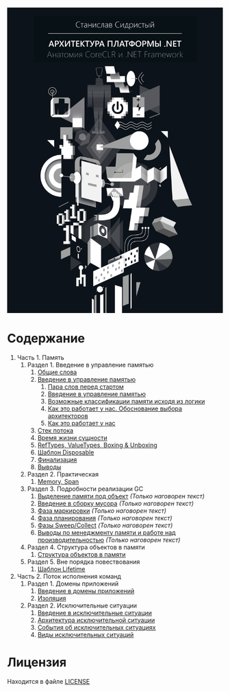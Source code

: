 ![](../../bin/BookCover-ru.png)

# Содержание

1. Часть 1. Память
    1. Раздел 1. Введение в управление памятью
        1. [Общие слова](./Memory/01-00-MemoryManagement-Intro.md)
        1. [Введение в управление памятью](./Memory/01-02-MemoryManagement-Basics.md)
            1. [Пара слов перед стартом](./Memory/01-02-MemoryManagement-Basics.md#пара-слов-перед-стартом)
            1. [Введение в управление памятью](./Memory/01-02-MemoryManagement-Basics.md#введение-в-управление-памятью)
            1. [Возможные классификации памяти исходя из логики](./Memory/01-02-MemoryManagement-Basics.md#возможные-классификации-памяти-исходя-из-логики)
            1. [Как это работает у нас. Обоснование выбора архитекторов](./Memory/01-02-MemoryManagement-Basics.md#как-это-работает-у-нас-обоснование-выбора-архитекторов)
            1. [Как это работает у нас](./Memory/01-02-MemoryManagement-Basics.md#как-это-работает-у-нас)
        1. [Стек потока](./Memory/01-04-MemoryManagement-ThreadStack.md)
        1. [Время жизни сущности](./Memory/01-06-MemoryManagement-EntitiesLifetime.md)
        1. [RefTypes, ValueTypes, Boxing & Unboxing](./Memory/01-08-MemoryManagement-RefVsValueTypes.md)
        1. [Шаблон Disposable](./Memory/01-10-MemoryManagement-IDisposable.md)
        1. [Финализация](./Memory/01-12-MemoryManagement-Finalizer.md)
        1. [Выводы](./Memory/01-14-MemoryManagement-Results.md)
    1. Раздел 2. Практическая
        1. [Memory, Span](./Memory/02-02-MemoryManagement-MemorySpan.md)
    1. Раздел 3. Подробности реализации GC
        1. [Выделение памяти под объект](./Memory/03-02-MemoryManagement-Allocation.md) *(Только наговорен текст)*
        1. [Введение в сборку мусора](./Memory/03-04-MemoryManagement-GC-Intro.md) *(Только наговорен текст)*
        1. [Фаза маркировки](./Memory/03-06-MemoryManagement-GC-Mark-Phase.md) *(Только наговорен текст)*
        1. [Фаза планирования](./Memory/03-08-MemoryManagement-GC-Planning-Phase.md) *(Только наговорен текст)*
        1. [Фазы Sweep/Collect](./Memory/03-10-MemoryManagement-GC-Sweep-Collect.md) *(Только наговорен текст)*
        1. [Выводы по менеджменту памяти и работе над производительностью](./Memory/03-12-MemoryMenegement-GC-Results.md) *(Только наговорен текст)*
    1. Раздел 4. Структура объектов в памяти
        1. [Структура объектов в памяти](./Memory/QQ-ObjectsStructure.md)
    1. Раздел 5. Вне порядка повествования
        1. [Шаблон Lifetime](./Memory/2-Basics/4-LifetimeManagement/3-Lifetime.md)
1. Часть 2. Поток исполнения команд
      1. Раздел 1. Домены приложений
          1. [Введение в домены приложений](./Execution/A-AppDomains/1-AppDomains-Intro.md)
          1. [Изоляция](./Execution/A-AppDomains/2-AppDomains-Isolation.md)
      1. Раздел 2. Исключительные ситуации
          1. [Введение в исключительные ситуации](./Execution/2-ExceptionalFlow/1-Exceptions-Intro.md)
          1. [Архитектура исключительной ситуации](./Execution/2-ExceptionalFlow/2-Exceptions-Architecture.md)
          1. [События об исключительных ситуациях](./Execution/2-ExceptionalFlow/3-Exceptions-Events.md)
          1. [Виды исключительных ситуаций](./Execution/2-ExceptionalFlow/4-Exceptions-Types.md)

# Лицензия

Находится в файле [LICENSE](../../LICENSE)

